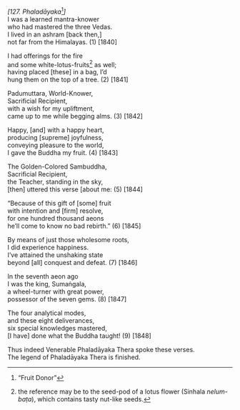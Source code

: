 *\[127. Phaladāyaka*[^1]*\]*  
I was a learned mantra-knower  
who had mastered the three Vedas.  
I lived in an ashram \[back then,\]  
not far from the Himalayas. (1) \[1840\]

I had offerings for the fire  
and some white-lotus-fruits[^2] as well;  
having placed \[these\] in a bag, I’d  
hung them on the top of a tree. (2) \[1841\]

Padumuttara, World-Knower,  
Sacrificial Recipient,  
with a wish for my upliftment,  
came up to me while begging alms. (3) \[1842\]

Happy, \[and\] with a happy heart,  
producing \[supreme\] joyfulness,  
conveying pleasure to the world,  
I gave the Buddha my fruit. (4) \[1843\]

The Golden-Colored Sambuddha,  
Sacrificial Recipient,  
the Teacher, standing in the sky,  
\[then\] uttered this verse \[about me: (5) \[1844\]

“Because of this gift of \[some\] fruit  
with intention and \[firm\] resolve,  
for one hundred thousand aeons  
he’ll come to know no bad rebirth.” (6) \[1845\]

By means of just those wholesome roots,  
I did experience happiness.  
I’ve attained the unshaking state  
beyond \[all\] conquest and defeat. (7) \[1846\]

In the seventh aeon ago  
I was the king, Sumaṅgala,  
a wheel-turner with great power,  
possessor of the seven gems. (8) \[1847\]

The four analytical modes,  
and these eight deliverances,  
six special knowledges mastered,  
\[I have\] done what the Buddha taught! (9) \[1848\]

Thus indeed Venerable Phaladāyaka Thera spoke these verses.  
The legend of Phaladāyaka Thera is finished.

[^1]: “Fruit Donor”

[^2]: the reference may be to the seed-pod of a lotus flower (Sinhala
    *nelum-baṭa*), which contains tasty nut-like seeds.

